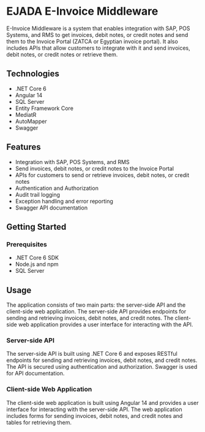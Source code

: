 # EJADA E-Invoice Middleware

E-Invoice Middleware is a system that enables integration with SAP, POS Systems, and RMS to get invoices, debit notes, or credit notes and send them to the Invoice Portal (ZATCA or Egyptian invoice portal). It also includes APIs that allow customers to integrate with it and send invoices, debit notes, or credit notes or retrieve them.

## Technologies

- .NET Core 6
- Angular 14
- SQL Server
- Entity Framework Core
- MediatR
- AutoMapper
- Swagger

## Features

- Integration with SAP, POS Systems, and RMS
- Send invoices, debit notes, or credit notes to the Invoice Portal
- APIs for customers to send or retrieve invoices, debit notes, or credit notes
- Authentication and Authorization
- Audit trail logging
- Exception handling and error reporting
- Swagger API documentation

## Getting Started

### Prerequisites

- .NET Core 6 SDK
- Node.js and npm
- SQL Server

## Usage

The application consists of two main parts: the server-side API and the client-side web application. The server-side API provides endpoints for sending and retrieving invoices, debit notes, and credit notes. The client-side web application provides a user interface for interacting with the API.

### Server-side API

The server-side API is built using .NET Core 6 and exposes RESTful endpoints for sending and retrieving invoices, debit notes, and credit notes. The API is secured using authentication and authorization. Swagger is used for API documentation.

### Client-side Web Application

The client-side web application is built using Angular 14 and provides a user interface for interacting with the server-side API. The web application includes forms for sending invoices, debit notes, and credit notes and tables for retrieving them.

